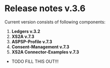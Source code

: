 # Release notes v.3.6

Current version consists of following components:

1. **Ledgers v.3.2**
2. **XS2A v.7.3**
3. **ASPSP-Profile v.7.3**
4. **Consent-Management v.7.3**
5. **XS2A Connector-Examples v.7.3**

- TODO FILL THIS OUT!!!
